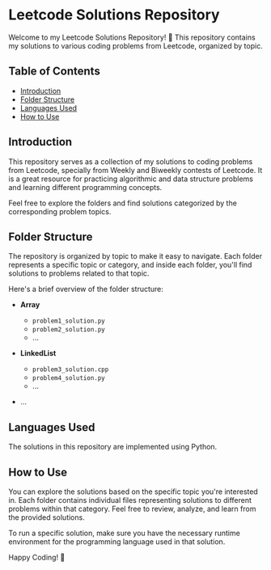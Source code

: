 # Leetcode Solutions Repository

Welcome to my Leetcode Solutions Repository! 🚀 This repository contains my solutions to various coding problems from Leetcode, organized by topic.

## Table of Contents

- [Introduction](#introduction)
- [Folder Structure](#folder-structure)
- [Languages Used](#languages-used)
- [How to Use](#how-to-use)

## Introduction

This repository serves as a collection of my solutions to coding problems from Leetcode, specially from Weekly and Biweekly contests of Leetcode. It is a great resource for practicing algorithmic and data structure problems and learning different programming concepts.

Feel free to explore the folders and find solutions categorized by the corresponding problem topics.

## Folder Structure

The repository is organized by topic to make it easy to navigate. Each folder represents a specific topic or category, and inside each folder, you'll find solutions to problems related to that topic.

Here's a brief overview of the folder structure:

- **Array**
  - `problem1_solution.py`
  - `problem2_solution.py`
  - ...

- **LinkedList**
  - `problem3_solution.cpp`
  - `problem4_solution.py`
  - ...

- ...

## Languages Used

The solutions in this repository are implemented using Python.

## How to Use

You can explore the solutions based on the specific topic you're interested in. Each folder contains individual files representing solutions to different problems within that category. Feel free to review, analyze, and learn from the provided solutions.

To run a specific solution, make sure you have the necessary runtime environment for the programming language used in that solution.



Happy Coding! 🚀
